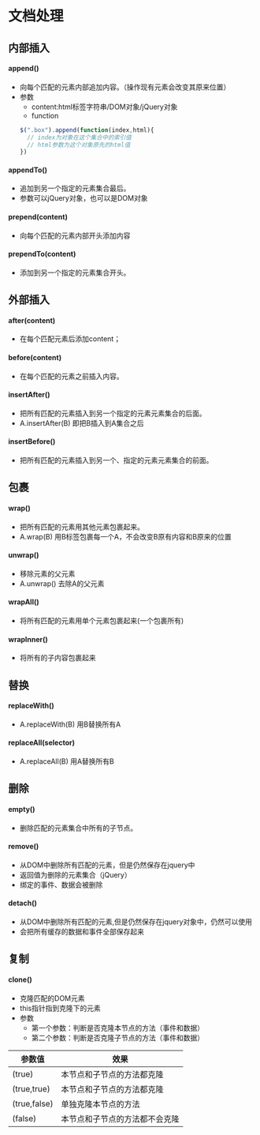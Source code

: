 # 文档处理
## 内部插入
#### append()
- 向每个匹配的元素内部追加内容。（操作现有元素会改变其原来位置）
- 参数
  - content:html标签字符串/DOM对象/jQuery对象
  - function
  ```javascript
  $(".box").append(function(index,html){
    // index为对象在这个集合中的索引值
    // html参数为这个对象原先的html值
  })
  ```

#### appendTo()
- 追加到另一个指定的元素集合最后。
- 参数可以jQuery对象，也可以是DOM对象

#### prepend(content)
- 向每个匹配的元素内部开头添加内容

#### prependTo(content)
- 添加到另一个指定的元素集合开头。

## 外部插入
#### after(content)
- 在每个匹配元素后添加content；

#### before(content)
- 在每个匹配的元素之前插入内容。

#### insertAfter()
- 把所有匹配的元素插入到另一个指定的元素元素集合的后面。
- A.insertAfter(B) 即把B插入到A集合之后

#### insertBefore()
- 把所有匹配的元素插入到另一个、指定的元素元素集合的前面。

## 包裹
#### wrap()
- 把所有匹配的元素用其他元素包裹起来。
- A.wrap(B)  用B标签包裹每一个A，不会改变B原有内容和B原来的位置

#### unwrap()
- 移除元素的父元素
- A.unwrap() 去除A的父元素

#### wrapAll()
- 将所有匹配的元素用单个元素包裹起来(一个包裹所有)

#### wrapInner()
- 将所有的子内容包裹起来

## 替换
#### replaceWith()
- A.replaceWith(B)  用B替换所有A

#### replaceAll(selector)
- A.replaceAll(B)  用A替换所有B

## 删除
#### empty()
- 删除匹配的元素集合中所有的子节点。

#### remove()
- 从DOM中删除所有匹配的元素，但是仍然保存在jquery中
- 返回值为删除的元素集合（jQuery）
- 绑定的事件、数据会被删除

#### detach()
- 从DOM中删除所有匹配的元素,但是仍然保存在jquery对象中，仍然可以使用
- 会把所有缓存的数据和事件全部保存起来

## 复制
#### clone()
- 克隆匹配的DOM元素
- this指针指到克隆下的元素
- 参数
  - 第一个参数：判断是否克隆本节点的方法（事件和数据）
  - 第二个参数：判断是否克隆子节点的方法（事件和数据）

参数值|效果
---|---
(true)|本节点和子节点的方法都克隆
(true,true)|本节点和子节点的方法都克隆
(true,false)|单独克隆本节点的方法
(false)|本节点和子节点的方法都不会克隆
